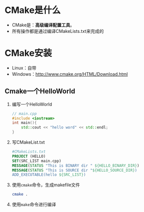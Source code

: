 # CMake是什么

- CMake是：**高级编译配置工具**。
- 所有操作都是通过编译CMakeLists.txt来完成的



# CMake安装

- Linux：自带
- Windows：http://www.cmake.org/HTML/Download.html



## Cmake一个HelloWorld

1. 编写一个HelloWorld

   ```cpp
   // main.cpp
   #include <iostream>
   int main(){
       std::cout << "hello word" << std::endl;
   }
   ```

2. 写CMakeList.txt

   ```cmake
   #CMakeLists.txt
   PROJECT (HELLO)
   SET(SRC_LIST main.cpp)
   MESSAGE(STATUS "This is BINARY dir " ${HELLO_BINARY_DIR})
   MESSAGE(STATUS "This is SOURCE dir "${HELLO_SOURCE_DIR})
   ADD_EXECUTABLE(hello ${SRC_LIST})
   ```

3. 使用`cmake`命令，生成makefile文件

   ```sh
   cmake .
   ```

4. 使用`make`命令进行编译